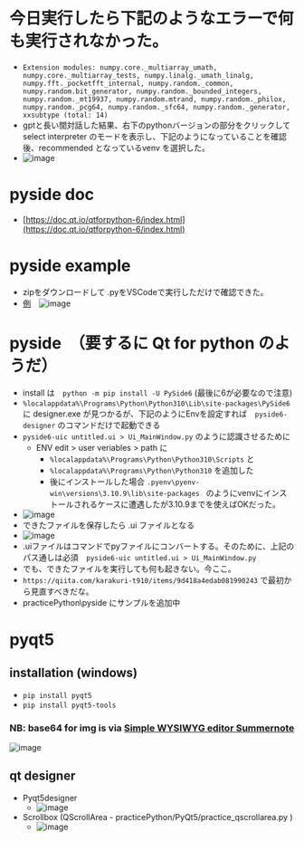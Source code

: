 <link rel="stylesheet" type="text/css" href="/assets/css/styles.css" />


# 今日実行したら下記のようなエラーで何も実行されなかった。
* `Extension modules: numpy.core._multiarray_umath, numpy.core._multiarray_tests, numpy.linalg._umath_linalg, numpy.fft._pocketfft_internal, numpy.random._common, numpy.random.bit_generator, numpy.random._bounded_integers, numpy.random._mt19937, numpy.random.mtrand, numpy.random._philox, numpy.random._pcg64, numpy.random._sfc64, numpy.random._generator, xxsubtype (total: 14)`
* gptと長い間対話した結果、右下のpythonバージョンの部分をクリックして select interpreter のモードを表示し、下記のようになっていることを確認後、recommended となっているvenv を選択した。
* ![image](https://github.com/jamad/jamad.github.io/assets/949913/b090ec4b-c398-4253-8674-339a82b74065)


# pyside doc
* [https://doc.qt.io/qtforpython-6/index.html](https://doc.qt.io/qtforpython-6/index.html)

# pyside example
* zipをダウンロードして .pyをVSCodeで実行しただけで確認できた。
* [例](https://doc.qt.io/qtforpython-6/examples/example_3d_simple3d.html)　![image](https://github.com/jamad/jamad.github.io/assets/949913/74e440dc-80f6-41a7-8c3d-8d8df16d6632)


# pyside　（要するに Qt for python のようだ）
* install は　`python -m pip install -U PySide6` (最後に6が必要なので注意)
* `%localappdata%\Programs\Python\Python310\Lib\site-packages\PySide6` に designer.exe が見つかるが、下記のようにEnvを設定すれば　`pyside6-designer` のコマンドだけで起動できる
* `pyside6-uic untitled.ui > Ui_MainWindow.py` のように認識させるために
   * ENV edit > user veriables > path に
     * `%localappdata%\Programs\Python\Python310\Scripts` と
     * `%localappdata%\Programs\Python\Python310` を追加した
     * 後にインストールした場合 `.pyenv\pyenv-win\versions\3.10.9\lib\site-packages ` のようにvenvにインストールされるケースに遭遇したが3.10.9までを使えばOKだった。
* ![image](https://github.com/jamad/jamad.github.io/assets/949913/e93eaee5-a417-4049-96f1-cacbc6b5f18c)
* できたファイルを保存したら .ui ファイルとなる
* ![image](https://github.com/jamad/jamad.github.io/assets/949913/0b18bbf1-6500-48ae-b0b4-7dec107e0da6)
* .uiファイルはコマンドでpyファイルにコンバートする。そのために、上記のパス通しは必須　`pyside6-uic untitled.ui > Ui_MainWindow.py`
* でも、できたファイルを実行しても何も起きない。今ここ。
* `https://qiita.com/karakuri-t910/items/9d418a4edab081990243` で最初から見直すべきだな。
* practicePython\pyside にサンプルを追加中



# pyqt5
## installation (windows)
* `pip install pyqt5`
* `pip install pyqt5-tools`

### NB: base64 for img is via [Simple WYSIWYG editor Summernote](https://summernote.org/)  

![image](https://github.com/jamad/jamad.github.io/assets/949913/fae04ffb-b724-4e8d-bcc2-b3e94ddc185c)

## qt designer
* Pyqt5designer
    * ![image](https://github.com/jamad/jamad.github.io/assets/949913/a4b3b024-5836-469b-aef5-d77511822090)
* Scrollbox (QScrollArea - practicePython/PyQt5/practice_qscrollarea.py )
    * ![image](https://github.com/jamad/jamad.github.io/assets/949913/1aa2e378-1ff7-4b6c-be9c-17326fa42c98)
